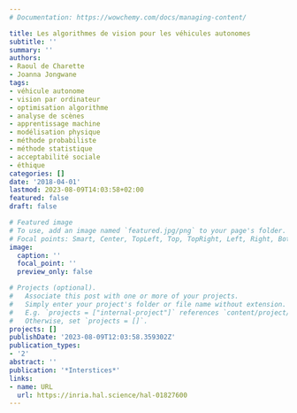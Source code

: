 ```yaml
---
# Documentation: https://wowchemy.com/docs/managing-content/

title: Les algorithmes de vision pour les véhicules autonomes
subtitle: ''
summary: ''
authors:
- Raoul de Charette
- Joanna Jongwane
tags:
- véhicule autonome
- vision par ordinateur
- optimisation algorithme
- analyse de scènes
- apprentissage machine
- modélisation physique
- méthode probabiliste
- méthode statistique
- acceptabilité sociale
- éthique
categories: []
date: '2018-04-01'
lastmod: 2023-08-09T14:03:58+02:00
featured: false
draft: false

# Featured image
# To use, add an image named `featured.jpg/png` to your page's folder.
# Focal points: Smart, Center, TopLeft, Top, TopRight, Left, Right, BottomLeft, Bottom, BottomRight.
image:
  caption: ''
  focal_point: ''
  preview_only: false

# Projects (optional).
#   Associate this post with one or more of your projects.
#   Simply enter your project's folder or file name without extension.
#   E.g. `projects = ["internal-project"]` references `content/project/deep-learning/index.md`.
#   Otherwise, set `projects = []`.
projects: []
publishDate: '2023-08-09T12:03:58.359302Z'
publication_types:
- '2'
abstract: ''
publication: '*Interstices*'
links:
- name: URL
  url: https://inria.hal.science/hal-01827600
---
```

